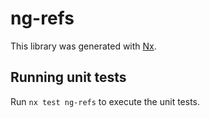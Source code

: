# ng-refs

This library was generated with [Nx](https://nx.dev).

## Running unit tests

Run `nx test ng-refs` to execute the unit tests.
